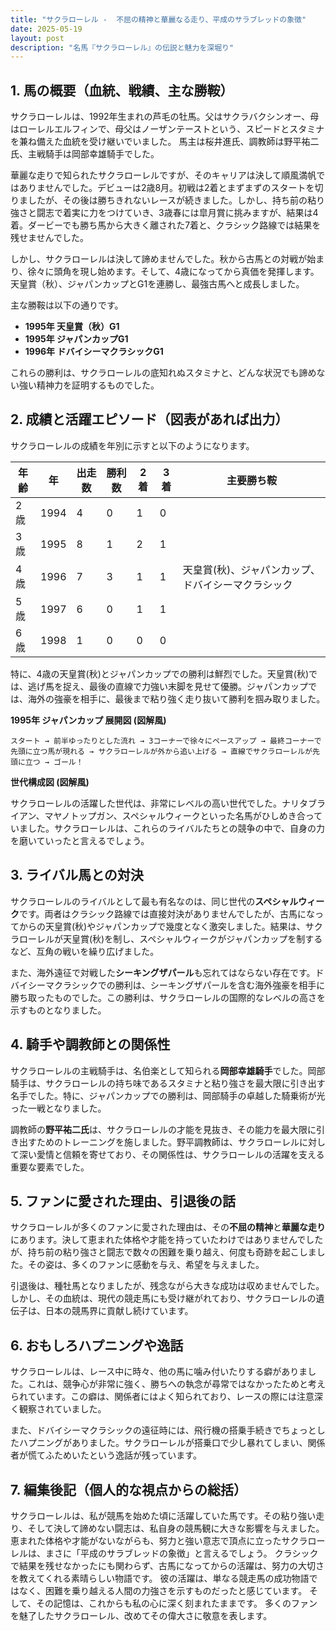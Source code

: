 ```yaml
---
title: "サクラローレル -  不屈の精神と華麗なる走り、平成のサラブレッドの象徴"
date: 2025-05-19
layout: post
description: "名馬『サクラローレル』の伝説と魅力を深堀り"
---
```


## 1. 馬の概要（血統、戦績、主な勝鞍）

サクラローレルは、1992年生まれの芦毛の牡馬。父はサクラバクシンオー、母はローレルエルフィンで、母父はノーザンテーストという、スピードとスタミナを兼ね備えた血統を受け継いでいました。  馬主は桜井進氏、調教師は野平祐二氏、主戦騎手は岡部幸雄騎手でした。

華麗な走りで知られたサクラローレルですが、そのキャリアは決して順風満帆ではありませんでした。デビューは2歳8月。初戦は2着とまずまずのスタートを切りましたが、その後は勝ちきれないレースが続きました。しかし、持ち前の粘り強さと闘志で着実に力をつけていき、3歳春には皐月賞に挑みますが、結果は4着。ダービーでも勝ち馬から大きく離された7着と、クラシック路線では結果を残せませんでした。

しかし、サクラローレルは決して諦めませんでした。秋から古馬との対戦が始まり、徐々に頭角を現し始めます。そして、4歳になってから真価を発揮します。天皇賞（秋）、ジャパンカップとG1を連勝し、最強古馬へと成長しました。

主な勝鞍は以下の通りです。

* **1995年 天皇賞（秋）G1**
* **1995年 ジャパンカップG1**
* **1996年 ドバイシーマクラシックG1**

これらの勝利は、サクラローレルの底知れぬスタミナと、どんな状況でも諦めない強い精神力を証明するものでした。


## 2. 成績と活躍エピソード（図表があれば出力）

サクラローレルの成績を年別に示すと以下のようになります。

| 年齢 | 年 | 出走数 | 勝利数 | 2着 | 3着 | 主要勝ち鞍 |
|---|---|---|---|---|---|---|
| 2歳 | 1994 | 4 | 0 | 1 | 0 |  |
| 3歳 | 1995 | 8 | 1 | 2 | 1 |  |
| 4歳 | 1996 | 7 | 3 | 1 | 1 | 天皇賞(秋)、ジャパンカップ、ドバイシーマクラシック |
| 5歳 | 1997 | 6 | 0 | 1 | 1 |  |
| 6歳 | 1998 | 1 | 0 | 0 | 0 |  |


特に、4歳の天皇賞(秋)とジャパンカップでの勝利は鮮烈でした。天皇賞(秋)では、逃げ馬を捉え、最後の直線で力強い末脚を見せて優勝。ジャパンカップでは、海外の強豪を相手に、最後まで粘り強く走り抜いて勝利を掴み取りました。


**1995年 ジャパンカップ 展開図 (図解風)**

```
スタート → 前半ゆったりとした流れ → 3コーナーで徐々にペースアップ → 最終コーナーで先頭に立つ馬が現れる → サクラローレルが外から追い上げる → 直線でサクラローレルが先頭に立つ → ゴール！
```

**世代構成図 (図解風)**

サクラローレルの活躍した世代は、非常にレベルの高い世代でした。ナリタブライアン、マヤノトップガン、スペシャルウィークといった名馬がひしめき合っていました。サクラローレルは、これらのライバルたちとの競争の中で、自身の力を磨いていったと言えるでしょう。


## 3. ライバル馬との対決

サクラローレルのライバルとして最も有名なのは、同じ世代の**スペシャルウィーク**です。両者はクラシック路線では直接対決がありませんでしたが、古馬になってからの天皇賞(秋)やジャパンカップで幾度となく激突しました。結果は、サクラローレルが天皇賞(秋)を制し、スペシャルウィークがジャパンカップを制するなど、互角の戦いを繰り広げました。

また、海外遠征で対戦した**シーキングザパール**も忘れてはならない存在です。ドバイシーマクラシックでの勝利は、シーキングザパールを含む海外強豪を相手に勝ち取ったものでした。この勝利は、サクラローレルの国際的なレベルの高さを示すものとなりました。


## 4. 騎手や調教師との関係性

サクラローレルの主戦騎手は、名伯楽として知られる**岡部幸雄騎手**でした。岡部騎手は、サクラローレルの持ち味であるスタミナと粘り強さを最大限に引き出す名手でした。特に、ジャパンカップでの勝利は、岡部騎手の卓越した騎乗術が光った一戦となりました。

調教師の**野平祐二氏**は、サクラローレルの才能を見抜き、その能力を最大限に引き出すためのトレーニングを施しました。野平調教師は、サクラローレルに対して深い愛情と信頼を寄せており、その関係性は、サクラローレルの活躍を支える重要な要素でした。


## 5. ファンに愛された理由、引退後の話

サクラローレルが多くのファンに愛された理由は、その**不屈の精神**と**華麗な走り**にあります。決して恵まれた体格や才能を持っていたわけではありませんでしたが、持ち前の粘り強さと闘志で数々の困難を乗り越え、何度も奇跡を起こしました。その姿は、多くのファンに感動を与え、希望を与えました。

引退後は、種牡馬となりましたが、残念ながら大きな成功は収めませんでした。しかし、その血統は、現代の競走馬にも受け継がれており、サクラローレルの遺伝子は、日本の競馬界に貢献し続けています。


## 6. おもしろハプニングや逸話

サクラローレルは、レース中に時々、他の馬に噛み付いたりする癖がありました。これは、競争心が非常に強く、勝ちへの執念が尋常ではなかったためと考えられています。この癖は、関係者にはよく知られており、レースの際には注意深く観察されていました。

また、ドバイシーマクラシックの遠征時には、飛行機の搭乗手続きでちょっとしたハプニングがありました。サクラローレルが搭乗口で少し暴れてしまい、関係者が慌てふためいたという逸話が残っています。


## 7. 編集後記（個人的な視点からの総括）

サクラローレルは、私が競馬を始めた頃に活躍していた馬です。その粘り強い走り、そして決して諦めない闘志は、私自身の競馬観に大きな影響を与えました。恵まれた体格や才能がないながらも、努力と強い意志で頂点に立ったサクラローレルは、まさに「平成のサラブレッドの象徴」と言えるでしょう。  クラシックで結果を残せなかったにも関わらず、古馬になってからの活躍は、努力の大切さを教えてくれる素晴らしい物語です。  彼の活躍は、単なる競走馬の成功物語ではなく、困難を乗り越える人間の力強さを示すものだったと感じています。  そして、その記憶は、これからも私の心に深く刻まれたままです。  多くのファンを魅了したサクラローレル、改めてその偉大さに敬意を表します。
